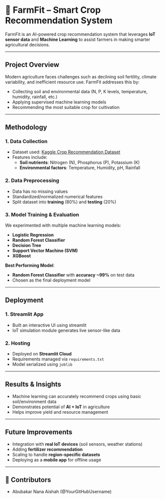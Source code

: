 # 🌱 FarmFit – Smart Crop Recommendation System  

FarmFit is an AI-powered crop recommendation system that leverages **IoT sensor data** and **Machine Learning** to assist farmers in making smarter agricultural decisions.  

---

## Project Overview  
Modern agriculture faces challenges such as declining soil fertility, climate variability, and inefficient resource use. FarmFit addresses this by:  
- Collecting soil and environmental data (N, P, K levels, temperature, humidity, rainfall, etc.)  
- Applying supervised machine learning models  
- Recommending the most suitable crop for cultivation  

---

##  Methodology  

### **1. Data Collection**  
- Dataset used: [Kaggle Crop Recommendation Dataset](https://www.kaggle.com/datasets/atharvaingle/crop-recommendation-dataset)  
- Features include:  
  - **Soil nutrients**: Nitrogen (N), Phosphorus (P), Potassium (K)  
  - **Environmental factors**: Temperature, Humidity, pH, Rainfall  

### **2. Data Preprocessing**  
- Data has no missing values  
- Standardized/normalized numerical features  
- Split dataset into **training** (80%) and **testing** (20%)  

### **3. Model Training & Evaluation**  
We experimented with multiple machine learning models:  
- **Logistic Regression**  
- **Random Forest Classifier**  
- **Decision Tree**  
- **Support Vector Machine (SVM)**  
- **XGBoost**  

**Best Performing Model**:  
- **Random Forest Classifier** with **accuracy ~99%** on test data  
- Chosen as the final deployment model  

---

## Deployment  

### **1. Streamlit App**  
- Built an interactive UI using streamlit 
- IoT simulation module generates live sensor-like data  

### **2. Hosting**  
- Deployed on **Streamlit Cloud**  
- Requirements managed via `requirements.txt`  
- Model serialized using `joblib`  

---

## Results & Insights  
- Machine learning can accurately recommend crops using basic soil/environment data  
- Demonstrates potential of **AI + IoT** in agriculture  
- Helps improve yield and resource management  

---

## Future Improvements  
- Integration with **real IoT devices** (soil sensors, weather stations)  
- Adding **fertilizer recommendation**  
- Scaling to handle **region-specific datasets**  
- Deploying as a **mobile app** for offline usage  

---

## 🙌 Contributors  
- Abubakar Nana Aishah (@YourGitHubUsername)  
